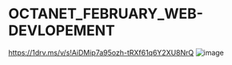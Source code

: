 # OCTANET_FEBRUARY_WEB-DEVLOPEMENT
https://1drv.ms/v/s!AiDMip7a95ozh-tRXf61q6Y2XU8NrQ
![image](https://github.com/Anubhavrohilla/OCTANET_FEBRUARY_WEB-DEVLOPEMENT/assets/143171526/a3e3b1d0-4ba2-4378-a5df-4a1f0c50214b)

